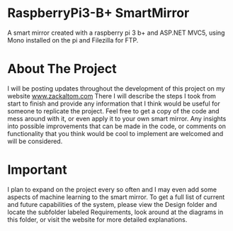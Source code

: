 # RaspberryPi3-B+ SmartMirror
A smart mirror created with a raspberry pi 3 b+ and ASP.NET MVC5, using Mono installed on the pi and Filezilla for FTP.

# About The Project
I will be posting updates throughout the development of this project on my website www.zackaltom.com
There I will describe the steps I took from start to finish and provide any information that I think would be useful for someone to replicate the project.
Feel free to get a copy of the code and mess around with it, or even apply it to your own smart mirror. Any insights into possible improvements that can be made
in the code, or comments on functionality that you think would be cool to implement are welcomed and will be considered.  

# Important
I plan to expand on the project every so often and I may even add some aspects of machine learning to the smart mirror. To get a full list of current 
and future capabilities of the system, please view the Design folder and locate the subfolder labeled Requirements, look around at the diagrams in this folder,
or visit the website for more detailed explanations. 